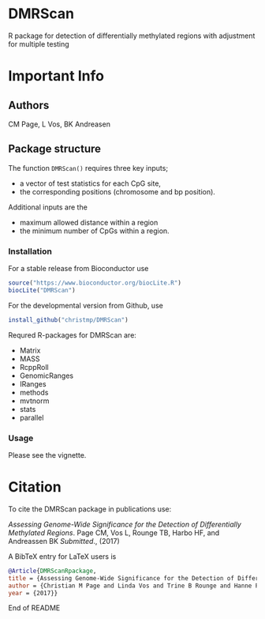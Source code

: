 # DMRScan
R package for detection of differentially methylated regions with adjustment for multiple testing

# Important Info
## Authors
CM Page, L Vos, BK Andreasen

## Package structure
The function `DMRScan()` requires three key inputs; 
  - a vector of test statistics for each CpG site, 
  - the corresponding positions (chromosome and bp position). 

Additional inputs are the 
  - maximum allowed distance within a region
  - the minimum number of CpGs within a region.

### Installation 
For a stable release from Bioconductor use
```R
source("https://www.bioconductor.org/biocLite.R")
biocLite("DMRScan")
```
For the developmental version from Github, use 
```R
install_github("christmp/DMRScan")
```
Requred R-packages for DMRScan are:
* Matrix 
* MASS 
* RcppRoll 
* GenomicRanges
* IRanges
* methods
* mvtnorm
* stats
* parallel

### Usage
Please see the vignette.

# Citation
To cite the DMRScan package in publications use:

*Assessing Genome-Wide Significance for the Detection of Differentially Methylated Regions*. Page CM, Vos L, Rounge TB, Harbo HF, and Andreassen BK _Submitted_., (2017)

A BibTeX entry for LaTeX users is
```BibTeX
@Article{DMRScanRpackage,
title = {Assessing Genome-Wide Significance for the Detection of Differentially Methylated Regions},
author = {Christian M Page and Linda Vos and Trine B Rounge and Hanne F Harbo and Bettina K Andreassen},
year = {2017}}
```
End of README
